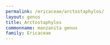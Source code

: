 ```yaml
---
permalink: /ericaceae/arctostaphylos/
layout: genus
title: Arctostaphylos
commonname: manzanita genus
family: Ericaceae
---
```

